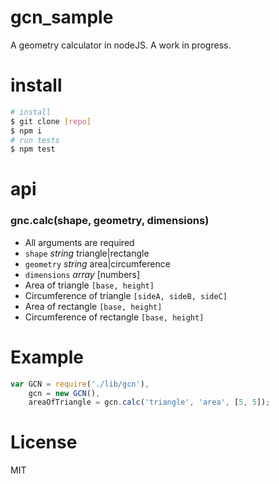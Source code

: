 # gcn_sample
A geometry calculator in nodeJS. A work in progress.

# install
```bash
# install
$ git clone [repo]
$ npm i
# run tests
$ npm test
```

# api

### gnc.calc(shape, geometry, dimensions)
- All arguments are required
- `shape` *string* triangle|rectangle
- `geometry` *string* area|circumference
- `dimensions` *array* [numbers]
 - Area of triangle `[base, height]`
 - Circumference of triangle `[sideA, sideB, sideC]`
 - Area of rectangle `[base, height]`
 - Circumference of rectangle `[base, height]`

# Example
```javascript
var GCN = require('./lib/gcn'),
    gcn = new GCN(),
    areaOfTriangle = gcn.calc('triangle', 'area', [5, 5]);
```

# License
MIT
